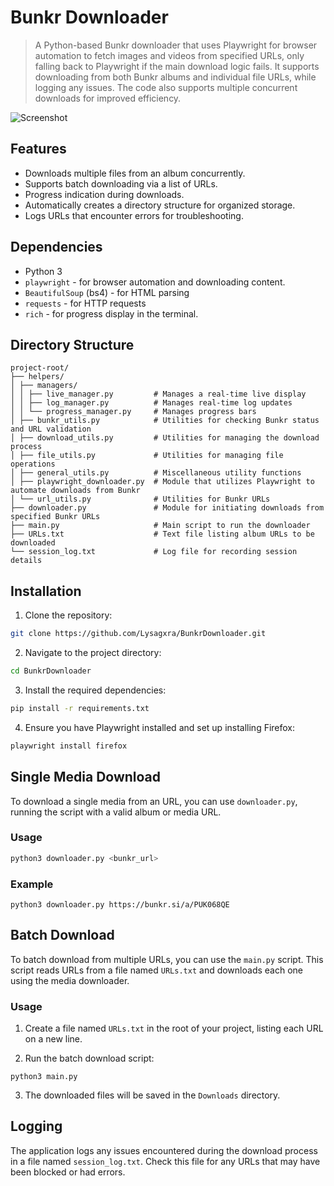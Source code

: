 # Bunkr Downloader

> A Python-based Bunkr downloader that uses Playwright for browser automation to fetch images and videos from specified URLs, only falling back to Playwright if the main download logic fails. It supports downloading from both Bunkr albums and individual file URLs, while logging any issues. The code also supports multiple concurrent downloads for improved efficiency.

![Screenshot](https://github.com/Lysagxra/SimpleBunkrDownloader/blob/b334cf27fff8ca734b942e32186338592405a45f/misc/Demo.gif)

## Features

- Downloads multiple files from an album concurrently.
- Supports batch downloading via a list of URLs.
- Progress indication during downloads.
- Automatically creates a directory structure for organized storage.
- Logs URLs that encounter errors for troubleshooting.

## Dependencies

- Python 3
- `playwright` - for browser automation and downloading content.
- `BeautifulSoup` (bs4) - for HTML parsing
- `requests` - for HTTP requests
- `rich` - for progress display in the terminal.

## Directory Structure

```
project-root/
├── helpers/
│ ├── managers/
│ │ ├── live_manager.py         # Manages a real-time live display
│ │ ├── log_manager.py          # Manages real-time log updates
│ │ └── progress_manager.py     # Manages progress bars
│ ├── bunkr_utils.py            # Utilities for checking Bunkr status and URL validation
│ ├── download_utils.py         # Utilities for managing the download process
│ ├── file_utils.py             # Utilities for managing file operations
│ ├── general_utils.py          # Miscellaneous utility functions
│ ├── playwright_downloader.py  # Module that utilizes Playwright to automate downloads from Bunkr
│ └── url_utils.py              # Utilities for Bunkr URLs
├── downloader.py               # Module for initiating downloads from specified Bunkr URLs
├── main.py                     # Main script to run the downloader
├── URLs.txt                    # Text file listing album URLs to be downloaded
└── session_log.txt             # Log file for recording session details
```

## Installation

1. Clone the repository:

```bash
git clone https://github.com/Lysagxra/BunkrDownloader.git
```

2. Navigate to the project directory:

```bash
cd BunkrDownloader
```

3. Install the required dependencies:

```bash
pip install -r requirements.txt
```

4. Ensure you have Playwright installed and set up installing Firefox:

```bash
playwright install firefox
```

## Single Media Download

To download a single media from an URL, you can use `downloader.py`, running the script with a valid album or media URL.

### Usage

```bash
python3 downloader.py <bunkr_url>
```

### Example

```
python3 downloader.py https://bunkr.si/a/PUK068QE
```

## Batch Download

To batch download from multiple URLs, you can use the `main.py` script. This script reads URLs from a file named `URLs.txt` and downloads each one using the media downloader.

### Usage

1. Create a file named `URLs.txt` in the root of your project, listing each URL on a new line.

2. Run the batch download script:

```
python3 main.py
```

3. The downloaded files will be saved in the `Downloads` directory.

## Logging

The application logs any issues encountered during the download process in a file named `session_log.txt`. Check this file for any URLs that may have been blocked or had errors.
